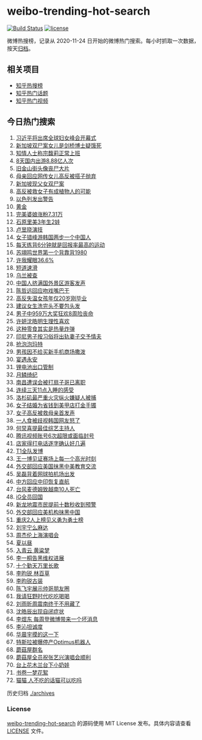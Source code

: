 # weibo-trending-hot-search

[![Build Status](https://github.com/justjavac/weibo-trending-hot-search/workflows/ci/badge.svg?branch=master)](https://github.com/justjavac/weibo-trending-hot-search/actions)
[![license](https://img.shields.io/github/license/justjavac/weibo-trending-hot-search)](https://github.com/justjavac/weibo-trending-hot-search/blob/master/LICENSE)

微博热搜榜，记录从 2020-11-24 日开始的微博热门搜索。每小时抓取一次数据，按天[归档](./archives)。

## 相关项目

- [知乎热搜榜](https://github.com/justjavac/zhihu-trending-top-search)
- [知乎热门话题](https://github.com/justjavac/zhihu-trending-hot-questions)
- [知乎热门视频](https://github.com/justjavac/zhihu-trending-hot-video)

## 今日热门搜索

<!-- BEGIN -->
<!-- 最后更新时间 Fri Oct 10 2025 06:07:49 GMT+0800 (China Standard Time) -->

1. [习近平将出席全球妇女峰会开幕式](https://s.weibo.com//weibo?q=%23%E4%B9%A0%E8%BF%91%E5%B9%B3%E5%B0%86%E5%87%BA%E5%B8%AD%E5%85%A8%E7%90%83%E5%A6%87%E5%A5%B3%E5%B3%B0%E4%BC%9A%E5%BC%80%E5%B9%95%E5%BC%8F%23&Refer=new_time)
1. [新加坡双尸案女儿是剑桥博士疑饿死](https://s.weibo.com//weibo?q=%23%E6%96%B0%E5%8A%A0%E5%9D%A1%E5%8F%8C%E5%B0%B8%E6%A1%88%E5%A5%B3%E5%84%BF%E6%98%AF%E5%89%91%E6%A1%A5%E5%8D%9A%E5%A3%AB%E7%96%91%E9%A5%BF%E6%AD%BB%23&t=31&band_rank=2&Refer=top)
1. [知情人士称宗馥莉正常上班](https://s.weibo.com//weibo?q=%23%E7%9F%A5%E6%83%85%E4%BA%BA%E5%A3%AB%E7%A7%B0%E5%AE%97%E9%A6%A5%E8%8E%89%E6%AD%A3%E5%B8%B8%E4%B8%8A%E7%8F%AD%23&t=31&band_rank=49&Refer=top)
1. [8天国内出游8.88亿人次](https://s.weibo.com//weibo?q=%238%E5%A4%A9%E5%9B%BD%E5%86%85%E5%87%BA%E6%B8%B88.88%E4%BA%BF%E4%BA%BA%E6%AC%A1%23&t=31&band_rank=3&Refer=top)
1. [旧金山街头像丧尸大片](https://s.weibo.com//weibo?q=%E6%97%A7%E9%87%91%E5%B1%B1%E8%A1%97%E5%A4%B4%E5%83%8F%E4%B8%A7%E5%B0%B8%E5%A4%A7%E7%89%87&t=31&band_rank=4&Refer=top)
1. [母亲回应网传女儿高反被搭子抛弃](https://s.weibo.com//weibo?q=%23%E6%AF%8D%E4%BA%B2%E5%9B%9E%E5%BA%94%E7%BD%91%E4%BC%A0%E5%A5%B3%E5%84%BF%E9%AB%98%E5%8F%8D%E8%A2%AB%E6%90%AD%E5%AD%90%E6%8A%9B%E5%BC%83%23&t=31&band_rank=8&Refer=top)
1. [新加坡现父女双尸案](https://s.weibo.com//weibo?q=%23%E6%96%B0%E5%8A%A0%E5%9D%A1%E7%8E%B0%E7%88%B6%E5%A5%B3%E5%8F%8C%E5%B0%B8%E6%A1%88%23&t=31&band_rank=1&Refer=top)
1. [高反被救女子有成植物人的可能](https://s.weibo.com//weibo?q=%23%E9%AB%98%E5%8F%8D%E8%A2%AB%E6%95%91%E5%A5%B3%E5%AD%90%E6%9C%89%E6%88%90%E6%A4%8D%E7%89%A9%E4%BA%BA%E7%9A%84%E5%8F%AF%E8%83%BD%23&t=31&band_rank=9&Refer=top)
1. [以色列发出警告](https://s.weibo.com//weibo?q=%23%E4%BB%A5%E8%89%B2%E5%88%97%E5%8F%91%E5%87%BA%E8%AD%A6%E5%91%8A%23&t=31&band_rank=14&Refer=top)
1. [黄金](https://s.weibo.com//weibo?q=%E9%BB%84%E9%87%91&t=31&band_rank=7&Refer=top)
1. [完美婆娘涨粉7.31万](https://s.weibo.com//weibo?q=%23%E5%AE%8C%E7%BE%8E%E5%A9%86%E5%A8%98%E6%B6%A8%E7%B2%897.31%E4%B8%87%23&t=31&band_rank=29&Refer=top)
1. [石原里美3年生2娃](https://s.weibo.com//weibo?q=%23%E7%9F%B3%E5%8E%9F%E9%87%8C%E7%BE%8E3%E5%B9%B4%E7%94%9F2%E5%A8%83%23&t=31&band_rank=13&Refer=top)
1. [卢昱晓演技](https://s.weibo.com//weibo?q=%E5%8D%A2%E6%98%B1%E6%99%93%E6%BC%94%E6%8A%80&t=31&band_rank=30&Refer=top)
1. [女子错峰游韩国两步一个中国人](https://s.weibo.com//weibo?q=%23%E5%A5%B3%E5%AD%90%E9%94%99%E5%B3%B0%E6%B8%B8%E9%9F%A9%E5%9B%BD%E4%B8%A4%E6%AD%A5%E4%B8%80%E4%B8%AA%E4%B8%AD%E5%9B%BD%E4%BA%BA%23&t=31&band_rank=32&Refer=top)
1. [每天练背6分钟就是回报率最高的运动](https://s.weibo.com//weibo?q=%E6%AF%8F%E5%A4%A9%E7%BB%83%E8%83%8C6%E5%88%86%E9%92%9F%E5%B0%B1%E6%98%AF%E5%9B%9E%E6%8A%A5%E7%8E%87%E6%9C%80%E9%AB%98%E7%9A%84%E8%BF%90%E5%8A%A8&t=31&band_rank=13&Refer=top)
1. [苏翊鸣世界第一个背靠背1980](https://s.weibo.com//weibo?q=%23%E8%8B%8F%E7%BF%8A%E9%B8%A3%E4%B8%96%E7%95%8C%E7%AC%AC%E4%B8%80%E4%B8%AA%E8%83%8C%E9%9D%A0%E8%83%8C1980%23&t=31&band_rank=6&Refer=top)
1. [许我耀眼36.6%](https://s.weibo.com//weibo?q=%23%E8%AE%B8%E6%88%91%E8%80%80%E7%9C%BC36.6%25%23&t=31&band_rank=18&Refer=top)
1. [短道速滑](https://s.weibo.com//weibo?q=%E7%9F%AD%E9%81%93%E9%80%9F%E6%BB%91&t=31&band_rank=33&Refer=top)
1. [乌兰被查](https://s.weibo.com//weibo?q=%23%E4%B9%8C%E5%85%B0%E8%A2%AB%E6%9F%A5%23&t=31&band_rank=20&Refer=top)
1. [中国人挤满国外景区游客发声](https://s.weibo.com//weibo?q=%23%E4%B8%AD%E5%9B%BD%E4%BA%BA%E6%8C%A4%E6%BB%A1%E5%9B%BD%E5%A4%96%E6%99%AF%E5%8C%BA%E6%B8%B8%E5%AE%A2%E5%8F%91%E5%A3%B0%23&t=31&band_rank=10&Refer=top)
1. [陈哲远回应吻戏嘴巴干](https://s.weibo.com//weibo?q=%23%E9%99%88%E5%93%B2%E8%BF%9C%E5%9B%9E%E5%BA%94%E5%90%BB%E6%88%8F%E5%98%B4%E5%B7%B4%E5%B9%B2%23&t=31&band_rank=12&Refer=top)
1. [高反失温女孩年仅20岁刚毕业](https://s.weibo.com//weibo?q=%23%E9%AB%98%E5%8F%8D%E5%A4%B1%E6%B8%A9%E5%A5%B3%E5%AD%A9%E5%B9%B4%E4%BB%8520%E5%B2%81%E5%88%9A%E6%AF%95%E4%B8%9A%23&t=31&band_rank=22&Refer=top)
1. [建议女生洗完头不要包头发](https://s.weibo.com//weibo?q=%E5%BB%BA%E8%AE%AE%E5%A5%B3%E7%94%9F%E6%B4%97%E5%AE%8C%E5%A4%B4%E4%B8%8D%E8%A6%81%E5%8C%85%E5%A4%B4%E5%8F%91&t=31&band_rank=21&Refer=top)
1. [男子中959万大奖狂欢8周险丧命](https://s.weibo.com//weibo?q=%23%E7%94%B7%E5%AD%90%E4%B8%AD959%E4%B8%87%E5%A4%A7%E5%A5%96%E7%8B%82%E6%AC%A28%E5%91%A8%E9%99%A9%E4%B8%A7%E5%91%BD%23&t=31&band_rank=23&Refer=top)
1. [许妍沈皓明生理性喜欢](https://s.weibo.com//weibo?q=%23%E8%AE%B8%E5%A6%8D%E6%B2%88%E7%9A%93%E6%98%8E%E7%94%9F%E7%90%86%E6%80%A7%E5%96%9C%E6%AC%A2%23&t=31&band_rank=12&Refer=top)
1. [这种零食其实是热量炸弹](https://s.weibo.com//weibo?q=%23%E8%BF%99%E7%A7%8D%E9%9B%B6%E9%A3%9F%E5%85%B6%E5%AE%9E%E6%98%AF%E7%83%AD%E9%87%8F%E7%82%B8%E5%BC%B9%23&t=31&band_rank=27&Refer=top)
1. [印尼男子按习俗将出轨妻子交予情夫](https://s.weibo.com//weibo?q=%23%E5%8D%B0%E5%B0%BC%E7%94%B7%E5%AD%90%E6%8C%89%E4%B9%A0%E4%BF%97%E5%B0%86%E5%87%BA%E8%BD%A8%E5%A6%BB%E5%AD%90%E4%BA%A4%E4%BA%88%E6%83%85%E5%A4%AB%23&t=31&band_rank=34&Refer=top)
1. [抢泡泡玛特](https://s.weibo.com//weibo?q=%E6%8A%A2%E6%B3%A1%E6%B3%A1%E7%8E%9B%E7%89%B9&t=31&band_rank=5&Refer=top)
1. [男孩因不给买新手机商场撒泼](https://s.weibo.com//weibo?q=%E7%94%B7%E5%AD%A9%E5%9B%A0%E4%B8%8D%E7%BB%99%E4%B9%B0%E6%96%B0%E6%89%8B%E6%9C%BA%E5%95%86%E5%9C%BA%E6%92%92%E6%B3%BC&t=31&band_rank=38&Refer=top)
1. [宴遇永安](https://s.weibo.com//weibo?q=%E5%AE%B4%E9%81%87%E6%B0%B8%E5%AE%89&t=31&band_rank=41&Refer=top)
1. [锂电池出口管制](https://s.weibo.com//weibo?q=%23%E9%94%82%E7%94%B5%E6%B1%A0%E5%87%BA%E5%8F%A3%E7%AE%A1%E5%88%B6%23&t=31&band_rank=28&Refer=top)
1. [月鳞绮纪](https://s.weibo.com//weibo?q=%E6%9C%88%E9%B3%9E%E7%BB%AE%E7%BA%AA&t=31&band_rank=43&Refer=top)
1. [南昌遭误会被打扇子哥已离职](https://s.weibo.com//weibo?q=%23%E5%8D%97%E6%98%8C%E9%81%AD%E8%AF%AF%E4%BC%9A%E8%A2%AB%E6%89%93%E6%89%87%E5%AD%90%E5%93%A5%E5%B7%B2%E7%A6%BB%E8%81%8C%23&t=31&band_rank=26&Refer=top)
1. [连续三天11点入睡的感受](https://s.weibo.com//weibo?q=%E8%BF%9E%E7%BB%AD%E4%B8%89%E5%A4%A911%E7%82%B9%E5%85%A5%E7%9D%A1%E7%9A%84%E6%84%9F%E5%8F%97&t=31&band_rank=24&Refer=top)
1. [洛杉矶最严重火灾纵火嫌疑人被捕](https://s.weibo.com//weibo?q=%23%E6%B4%9B%E6%9D%89%E7%9F%B6%E6%9C%80%E4%B8%A5%E9%87%8D%E7%81%AB%E7%81%BE%E7%BA%B5%E7%81%AB%E5%AB%8C%E7%96%91%E4%BA%BA%E8%A2%AB%E6%8D%95%23&t=31&band_rank=28&Refer=top)
1. [女子结婚为省钱到美甲店打金手镯](https://s.weibo.com//weibo?q=%23%E5%A5%B3%E5%AD%90%E7%BB%93%E5%A9%9A%E4%B8%BA%E7%9C%81%E9%92%B1%E5%88%B0%E7%BE%8E%E7%94%B2%E5%BA%97%E6%89%93%E9%87%91%E6%89%8B%E9%95%AF%23&t=31&band_rank=25&Refer=top)
1. [女子高反被救母亲首发声](https://s.weibo.com//weibo?q=%23%E5%A5%B3%E5%AD%90%E9%AB%98%E5%8F%8D%E8%A2%AB%E6%95%91%E6%AF%8D%E4%BA%B2%E9%A6%96%E5%8F%91%E5%A3%B0%23&t=31&band_rank=48&Refer=top)
1. [一人食被歧视韩国网友怒了](https://s.weibo.com//weibo?q=%23%E4%B8%80%E4%BA%BA%E9%A3%9F%E8%A2%AB%E6%AD%A7%E8%A7%86%E9%9F%A9%E5%9B%BD%E7%BD%91%E5%8F%8B%E6%80%92%E4%BA%86%23&t=31&band_rank=40&Refer=top)
1. [何炅喜提最佳综艺主持人](https://s.weibo.com//weibo?q=%E4%BD%95%E7%82%85%E5%96%9C%E6%8F%90%E6%9C%80%E4%BD%B3%E7%BB%BC%E8%89%BA%E4%B8%BB%E6%8C%81%E4%BA%BA&t=31&band_rank=16&Refer=top)
1. [腾讯视频账号6次超限或面临封号](https://s.weibo.com//weibo?q=%23%E8%85%BE%E8%AE%AF%E8%A7%86%E9%A2%91%E8%B4%A6%E5%8F%B76%E6%AC%A1%E8%B6%85%E9%99%90%E6%88%96%E9%9D%A2%E4%B8%B4%E5%B0%81%E5%8F%B7%23&t=31&band_rank=15&Refer=top)
1. [店家得打电话逐字确认好几遍](https://s.weibo.com//weibo?q=%E5%BA%97%E5%AE%B6%E5%BE%97%E6%89%93%E7%94%B5%E8%AF%9D%E9%80%90%E5%AD%97%E7%A1%AE%E8%AE%A4%E5%A5%BD%E5%87%A0%E9%81%8D&t=31&band_rank=41&Refer=top)
1. [T1全队发博](https://s.weibo.com//weibo?q=%23T1%E5%85%A8%E9%98%9F%E5%8F%91%E5%8D%9A%23&t=31&band_rank=19&Refer=top)
1. [王一博见证赛场上每一个高光时刻](https://s.weibo.com//weibo?q=%23%E7%8E%8B%E4%B8%80%E5%8D%9A%E8%A7%81%E8%AF%81%E8%B5%9B%E5%9C%BA%E4%B8%8A%E6%AF%8F%E4%B8%80%E4%B8%AA%E9%AB%98%E5%85%89%E6%97%B6%E5%88%BB%23&t=31&band_rank=45&Refer=top)
1. [外交部回应美国抹黑中美教育交流](https://s.weibo.com//weibo?q=%23%E5%A4%96%E4%BA%A4%E9%83%A8%E5%9B%9E%E5%BA%94%E7%BE%8E%E5%9B%BD%E6%8A%B9%E9%BB%91%E4%B8%AD%E7%BE%8E%E6%95%99%E8%82%B2%E4%BA%A4%E6%B5%81%23&t=31&band_rank=35&Refer=top)
1. [吴磊背着网球拍机场出发](https://s.weibo.com//weibo?q=%E5%90%B4%E7%A3%8A%E8%83%8C%E7%9D%80%E7%BD%91%E7%90%83%E6%8B%8D%E6%9C%BA%E5%9C%BA%E5%87%BA%E5%8F%91&t=31&band_rank=43&Refer=top)
1. [中方回应中印恢复直航](https://s.weibo.com//weibo?q=%23%E4%B8%AD%E6%96%B9%E5%9B%9E%E5%BA%94%E4%B8%AD%E5%8D%B0%E6%81%A2%E5%A4%8D%E7%9B%B4%E8%88%AA%23&t=31&band_rank=50&Refer=top)
1. [台风麦德姆致越南10人死亡](https://s.weibo.com//weibo?q=%23%E5%8F%B0%E9%A3%8E%E9%BA%A6%E5%BE%B7%E5%A7%86%E8%87%B4%E8%B6%8A%E5%8D%9710%E4%BA%BA%E6%AD%BB%E4%BA%A1%23&t=31&band_rank=43&Refer=top)
1. [iG全员回国](https://s.weibo.com//weibo?q=iG%E5%85%A8%E5%91%98%E5%9B%9E%E5%9B%BD&t=31&band_rank=50&Refer=top)
1. [新龙地震市民提前十数秒收到预警](https://s.weibo.com//weibo?q=%23%E6%96%B0%E9%BE%99%E5%9C%B0%E9%9C%87%E5%B8%82%E6%B0%91%E6%8F%90%E5%89%8D%E5%8D%81%E6%95%B0%E7%A7%92%E6%94%B6%E5%88%B0%E9%A2%84%E8%AD%A6%23&t=31&band_rank=46&Refer=top)
1. [外交部回应美机构抹黑中国](https://s.weibo.com//weibo?q=%23%E5%A4%96%E4%BA%A4%E9%83%A8%E5%9B%9E%E5%BA%94%E7%BE%8E%E6%9C%BA%E6%9E%84%E6%8A%B9%E9%BB%91%E4%B8%AD%E5%9B%BD%23&t=31&band_rank=39&Refer=top)
1. [重庆2人上榜见义勇为勇士榜](https://s.weibo.com//weibo?q=%23%E9%87%8D%E5%BA%862%E4%BA%BA%E4%B8%8A%E6%A6%9C%E8%A7%81%E4%B9%89%E5%8B%87%E4%B8%BA%E5%8B%87%E5%A3%AB%E6%A6%9C%23&t=31&band_rank=47&Refer=top)
1. [刘宇宁么麻达](https://s.weibo.com//weibo?q=%23%E5%88%98%E5%AE%87%E5%AE%81%E4%B9%88%E9%BA%BB%E8%BE%BE%23&t=31&band_rank=48&Refer=top)
1. [周杰伦上海演唱会](https://s.weibo.com//weibo?q=%E5%91%A8%E6%9D%B0%E4%BC%A6%E4%B8%8A%E6%B5%B7%E6%BC%94%E5%94%B1%E4%BC%9A&t=31&band_rank=47&Refer=top)
1. [夏以昼](https://s.weibo.com//weibo?q=%E5%A4%8F%E4%BB%A5%E6%98%BC&t=31&band_rank=40&Refer=top)
1. [入青云 黄粱梦](https://s.weibo.com//weibo?q=%E5%85%A5%E9%9D%92%E4%BA%91%20%E9%BB%84%E7%B2%B1%E6%A2%A6&t=31&band_rank=45&Refer=top)
1. [李一桐告黑维权进展](https://s.weibo.com//weibo?q=%23%E6%9D%8E%E4%B8%80%E6%A1%90%E5%91%8A%E9%BB%91%E7%BB%B4%E6%9D%83%E8%BF%9B%E5%B1%95%23&t=31&band_rank=47&Refer=top)
1. [十个勤天万里长歌](https://s.weibo.com//weibo?q=%23%E5%8D%81%E4%B8%AA%E5%8B%A4%E5%A4%A9%E4%B8%87%E9%87%8C%E9%95%BF%E6%AD%8C%23&t=31&band_rank=44&Refer=top)
1. [李昀锐 林百草](https://s.weibo.com//weibo?q=%E6%9D%8E%E6%98%80%E9%94%90%20%E6%9E%97%E7%99%BE%E8%8D%89&t=31&band_rank=35&Refer=top)
1. [李昀锐古装](https://s.weibo.com//weibo?q=%E6%9D%8E%E6%98%80%E9%94%90%E5%8F%A4%E8%A3%85&t=31&band_rank=31&Refer=top)
1. [陈飞宇展示帅哥朋友圈](https://s.weibo.com//weibo?q=%E9%99%88%E9%A3%9E%E5%AE%87%E5%B1%95%E7%A4%BA%E5%B8%85%E5%93%A5%E6%9C%8B%E5%8F%8B%E5%9C%88&t=31&band_rank=17&Refer=top)
1. [我请狂野时代吃吃喝喝](https://s.weibo.com//weibo?q=%23%E6%88%91%E8%AF%B7%E7%8B%82%E9%87%8E%E6%97%B6%E4%BB%A3%E5%90%83%E5%90%83%E5%96%9D%E5%96%9D%23&t=31&band_rank=49&Refer=top)
1. [刘雨昕周震南终于不用藏了](https://s.weibo.com//weibo?q=%E5%88%98%E9%9B%A8%E6%98%95%E5%91%A8%E9%9C%87%E5%8D%97%E7%BB%88%E4%BA%8E%E4%B8%8D%E7%94%A8%E8%97%8F%E4%BA%86&t=31&band_rank=50&Refer=top)
1. [沈皓辰出现自闭症状](https://s.weibo.com//weibo?q=%23%E6%B2%88%E7%9A%93%E8%BE%B0%E5%87%BA%E7%8E%B0%E8%87%AA%E9%97%AD%E7%97%87%E7%8A%B6%23&t=31&band_rank=11&Refer=top)
1. [李煜东 每周登微博带来一个坏消息](https://s.weibo.com//weibo?q=%E6%9D%8E%E7%85%9C%E4%B8%9C%20%E6%AF%8F%E5%91%A8%E7%99%BB%E5%BE%AE%E5%8D%9A%E5%B8%A6%E6%9D%A5%E4%B8%80%E4%B8%AA%E5%9D%8F%E6%B6%88%E6%81%AF&t=31&band_rank=42&Refer=top)
1. [李沁坦诚度](https://s.weibo.com//weibo?q=%23%E6%9D%8E%E6%B2%81%E5%9D%A6%E8%AF%9A%E5%BA%A6%23&t=31&band_rank=36&Refer=top)
1. [华晨宇摸的这一下](https://s.weibo.com//weibo?q=%E5%8D%8E%E6%99%A8%E5%AE%87%E6%91%B8%E7%9A%84%E8%BF%99%E4%B8%80%E4%B8%8B&t=31&band_rank=45&Refer=top)
1. [特斯拉被曝停产Optimus机器人](https://s.weibo.com//weibo?q=%23%E7%89%B9%E6%96%AF%E6%8B%89%E8%A2%AB%E6%9B%9D%E5%81%9C%E4%BA%A7Optimus%E6%9C%BA%E5%99%A8%E4%BA%BA%23&t=31&band_rank=39&Refer=top)
1. [蘑菇屋群名](https://s.weibo.com//weibo?q=%23%E8%98%91%E8%8F%87%E5%B1%8B%E7%BE%A4%E5%90%8D%23&t=31&band_rank=18&Refer=top)
1. [蘑菇屋全员祝张艺兴演唱会顺利](https://s.weibo.com//weibo?q=%23%E8%98%91%E8%8F%87%E5%B1%8B%E5%85%A8%E5%91%98%E7%A5%9D%E5%BC%A0%E8%89%BA%E5%85%B4%E6%BC%94%E5%94%B1%E4%BC%9A%E9%A1%BA%E5%88%A9%23&t=31&band_rank=37&Refer=top)
1. [台上花木兰台下小奶娃](https://s.weibo.com//weibo?q=%23%E5%8F%B0%E4%B8%8A%E8%8A%B1%E6%9C%A8%E5%85%B0%E5%8F%B0%E4%B8%8B%E5%B0%8F%E5%A5%B6%E5%A8%83%23&t=31&band_rank=44&Refer=top)
1. [书卷一梦花絮](https://s.weibo.com//weibo?q=%E4%B9%A6%E5%8D%B7%E4%B8%80%E6%A2%A6%E8%8A%B1%E7%B5%AE&t=31&band_rank=46&Refer=top)
1. [猫猫 人不吃的话猫可以吃吗](https://s.weibo.com//weibo?q=%E7%8C%AB%E7%8C%AB%20%E4%BA%BA%E4%B8%8D%E5%90%83%E7%9A%84%E8%AF%9D%E7%8C%AB%E5%8F%AF%E4%BB%A5%E5%90%83%E5%90%97&t=31&band_rank=49&Refer=top)

<!-- END -->

历史归档 [./archives](./archives)

### License

[weibo-trending-hot-search](https://github.com/justjavac/weibo-trending-hot-search) 的源码使用 MIT License
发布。具体内容请查看 [LICENSE](./LICENSE) 文件。

